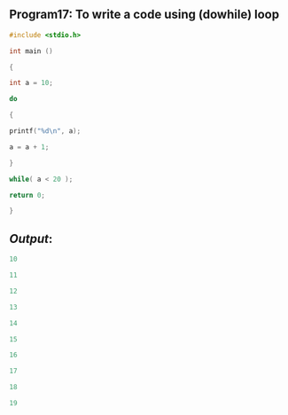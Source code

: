 ## Program17: To write a code using (dowhile) loop
```C
#include <stdio.h>

int main ()

{

int a = 10;

do

{

printf("%d\n", a);

a = a + 1;

}

while( a < 20 );

return 0;

}
```
## *Output*: 
```C
10

11

12

13

14

15

16

17

18

19
